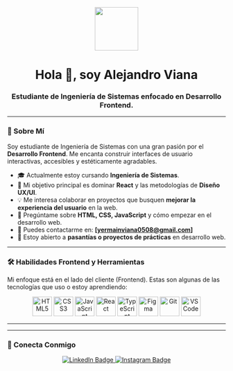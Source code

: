 <div id="header" align="center">
  <img src="https://media.giphy.com/media/QvB7YjR4n4sP9r9Q9o/giphy.gif" width="100"/>
  <h1>Hola 👋, soy Alejandro Viana</h1>
  <h3>Estudiante de Ingeniería de Sistemas enfocado en Desarrollo Frontend.</h3>
</div>

---

### 🚀 Sobre Mí

Soy estudiante de Ingeniería de Sistemas con una gran pasión por el **Desarrollo Frontend**. Me encanta construir interfaces de usuario interactivas, accesibles y estéticamente agradables.

- 🎓 Actualmente estoy cursando **Ingeniería de Sistemas**.
- 🌱 Mi objetivo principal es dominar **React** y las metodologías de **Diseño UX/UI**.
- 💡 Me interesa colaborar en proyectos que busquen **mejorar la experiencia del usuario** en la web.
- 💬 Pregúntame sobre **HTML, CSS, JavaScript** y cómo empezar en el desarrollo web.
- 📧 Puedes contactarme en: **[yermainviana0508@gmail.com]**
- 💼 Estoy abierto a **pasantías o proyectos de prácticas** en desarrollo web.

---

### 🛠️ Habilidades Frontend y Herramientas

Mi enfoque está en el lado del cliente (Frontend). Estas son algunas de las tecnologías que uso o estoy aprendiendo:

<p align="center">
    <img src="https://cdn.jsdelivr.net/gh/devicons/devicon/icons/html5/html5-original.svg" alt="HTML5" width="45" height="45"/>
    <img src="https://cdn.jsdelivr.net/gh/devicons/devicon/icons/css3/css3-original.svg" alt="CSS3" width="45" height="45"/>
    <img src="https://cdn.jsdelivr.net/gh/devicons/devicon/icons/javascript/javascript-original.svg" alt="JavaScript" width="45" height="45"/>
    <img src="https://cdn.jsdelivr.net/gh/devicons/devicon/icons/react/react-original.svg" alt="React" width="45" height="45"/>
    <img src="https://cdn.jsdelivr.net/gh/devicons/devicon/icons/typescript/typescript-original.svg" alt="TypeScript" width="45" height="45"/>
    <img src="https://cdn.jsdelivr.net/gh/devicons/devicon/icons/figma/figma-original.svg" alt="Figma" width="45" height="45"/>
    <img src="https://cdn.jsdelivr.net/gh/devicons/devicon/icons/git/git-original.svg" alt="Git" width="45" height="45"/>
    <img src="https://cdn.jsdelivr.net/gh/devicons/devicon/icons/vscode/vscode-original.svg" alt="VSCode" width="45" height="45"/>
</p>

---


---

### 🔗 Conecta Conmigo

<p align="center">
  <a href="https://linkedin.com/in/[https://www.linkedin.com/in/alejandro-viana-2a4a69309/]" target="_blank">
    <img src="https://img.shields.io/badge/LinkedIn-0077B5?style=for-the-badge&logo=linkedin&logoColor=white" alt="LinkedIn Badge"/>
  </a>
  <a href="https://instagram.com/[https://www.instagram.com/viaana_alejandro/]" target="_blank">
    <img src="https://img.shields.io/badge/Instagram-E4405F?style=for-the-badge&logo=instagram&logoColor=white" alt="Instagram Badge"/>
  </a>
</p>
